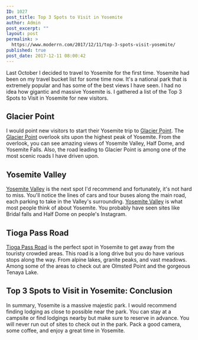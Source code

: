 ```yaml
---
ID: 1027
post_title: Top 3 Spots to Visit in Yosemite
author: Admin
post_excerpt: ""
layout: post
permalink: >
  https://www.moderrn.com/2017/12/11/top-3-spots-visit-yosemite/
published: true
post_date: 2017-12-11 08:00:42
---
```

Last October I decided to travel to Yosemite for the first time. Yosemite had been on my travel bucket list for some time now. It's a national park that is extremely popular and has some of the best views I have seen. I had no idea how gigantic and massive Yosemite is. I gathered a list of the Top 3 Spots to Visit in Yosemite for new visitors.

<h2>Glacier Point</h2>
I would point new visitors to start their Yosemite trip to <a href="https://www.nps.gov/yose/planyourvisit/glacierpoint.htm" rel="noopener" target="_blank">Glacier Point</a>. The <a href="https://www.nps.gov/yose/planyourvisit/glacierpoint.htm" rel="noopener" target="_blank">Glacier Point</a> overlook sits upon the highest peak of Yosemite. From the overlook, you can see amazing views of Yosemite Valley, Half Dome, and Yosemite Falls. Also, the road leading to Glacier Point is among one of the most scenic roads I have driven upon. 

<h2>Yosemite Valley</h2>
<a href="https://www.nps.gov/yose/planyourvisit/yv.htm" rel="noopener" target="_blank">Yosemite Valley</a> is the next spot I'd recommend and fortunately, it's not hard to miss. You'll notice the lines of cars and tour buses along the main road, each parking to take in the Valley's surrounding. <a href="https://www.nps.gov/yose/planyourvisit/yv.htm" rel="noopener" target="_blank">Yosemite Valley</a> is what most people think of about Yosemite. You probably have seen sites like Bridal falls and Half Dome on people's Instagram. 

<h2>Tioga Pass Road</h2>
<a href="https://www.nps.gov/yose/planyourvisit/tm.htm" rel="noopener" target="_blank">Tioga Pass Road</a> is the perfect spot in Yosemite to get away from the touristy crowded areas. This road is a long drive but you do have various stops along the way. From alpine lakes, granite peaks, and vast meadows. Among some of the areas to check out are Olmsted Point and the gorgeous Tenaya Lake. 

<h2>Top 3 Spots to Visit in Yosemite: Conclusion</h2>
In summary, Yosemite is a massive majestic park. I would recommend finding lodging as close to possible near the park. You can stay at a campsite or find lodgings nearby but make sure to reserve in advance. You will never run out of sites to check out in the park. Pack a good camera, some coffee, and enjoy a great time in Yosemite.